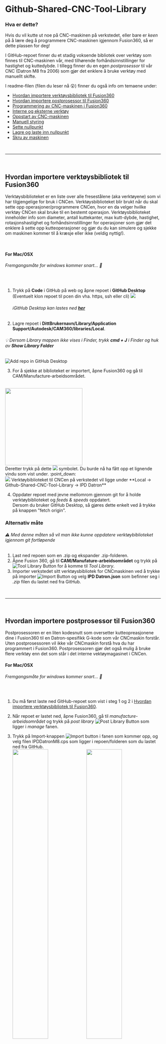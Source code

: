 # Github-Shared-CNC-Tool-Library

### Hva er dette?

Hvis du vil kutte ut noe på CNC-maskinen på verkstedet, eller bare er *keen* på å lære deg å programmere CNC-maskinen igjennom Fusion360, så er dette plassen for deg! 

I GitHub-repoet finner du et stadig voksende bibliotek over verktøy som finnes til CNC-maskinen vår, med tilhørende forhåndsinnstillinger for hastighet og kuttedybde. I tillegg finner du en egen *postprosessor* til vår CNC (Datron M8 fra 2006) som gjør det enklere å bruke verktøy med manuellt skifte.

I readme-filen (filen du leser nå :astonished:) finner du også info om temaene under:

- [Hvordan importere verktøysbibliotek til Fusion360](#Hvordan-importere-verktøysbibliotek-til-fusion360)
- [Hvordan importere postprosessor til Fusion360](#Hvordan-importere-postprosessor-til-Fusion360)
- [Programmering av CNC-maskinen i Fusion360](#Programmering-av-CNC-maskinen-i-Fusion360)
- [Interne og eksterne verktøy](#Eksterne-og-interne-verktøy)
- [Oppstart av CNC-maskinen](#Oppstart-av-CNC-maskinen)
- [Manuell styring](#Manuell-styring)
- [Sette nullpunkt](#Sette-nullpunkt)
- [Lagre og laste inn nullpunkt](#Lagre-og-laste-inn-nullpunkt)
- [Skru av maskinen](#Skru-av-maskinen)


<br>

---

<br>

## Hvordan importere verktøysbibliotek til Fusion360

Verktøysbiblioteket er en liste over alle fresestålene (aka verktøyene) som vi har tilgjengelige for bruk i CNCen. Verktøysbiblioteket blir brukt når du skal sette opp operasjoner/programmere CNCen, hvor en da velger hvilke verktøy CNCen skal bruke til en bestemt operasjon. Verktøysbiblioteket inneholder info som diameter, antall kuttekanter, max kutt-dybde, hastighet, rotasjonshastighet og forhåndsinnstillinger for operasjoner som gjør det enklere å sette opp kutteoperasjoner og gjør du du kan simulere og sjekke om maskinen kommer til å kræsje eller ikke (veldig nyttig!). 

<br>

#### For Mac/OSX
###### Fremgangsmåte for windows kommer snart... :grimacing: 

<br>

1. Trykk på **Code** i GitHub på web og åpne repoet i **GitHub Desktop** (Eventuelt klon repoet til pcen din vha. https, ssh eller cli)
<img src=.Images/GitHubClone.gif><br><h6>:information_source:GitHub Desktop kan lastes ned **[her](https://desktop.github.com/)**</h6>

2. Lagre repoet i **DittBrukernavn/Library/Application Support/Autodesk/CAM360/libraries/Local**.
######          :bulb: Dersom Library mappen ikke vises i Finder, trykk **cmd + J** i Finder og huk av **Show Library Folder**
![Add repo in GitHub Desktop](.Images/GitHubDesktopAddRepo.png)


3. For å sjekke at biblioteket er importert, åpne Fusion360 og gå til CAM/Manufacture-arbeidsområdet.<br><br>
<img src=".Images/ChangeToManufacture.gif" width="250">
 <br>Deretter trykk på dette <img src=".Images/ToolLibrarySymbol.png"> symbolet. Du burde nå ha fått opp et lignende vindu som vist under. :point_down:
 <br><img src=".Images/ToolLibraryInFusion.png">
 Verktøybiblioteket til CNCen på verkstedet vil ligge under **Local -> Github-Shared-CNC-Tool-Library -> IPD Datron**

4. Oppdater repoet med jevne mellomrom gjennom git for å holde verktøybiblioteket og *feeds & speeds* oppdatert. 
    <br>Dersom du bruker GitHub Desktop, så gjøres dette enkelt ved å trykke på knappen "fetch origin".


### Alternativ måte
###### :warning: *Med denne måten så vil man ikke kunne oppdatere verktøybiblioteket igjennom git fortløpende*

1. Last ned repoen som en .zip og ekspander .zip-folderen.
2. Åpne Fusion 360, gå til **CAM/Manufature-arbeidsområdet** og trykk på ![Tool Library Button](.Images/ToolLibrarySymbol.png) for å komme til *Tool Library*. 
3. Importer verkstedet sitt verktøysbibliotek for CNCmaskinen ved å trykke på importer ![Import Button](.Images/ImportLibrarySymbol.png) og velg **IPD Datron.json** som befinner seg i *.zip* filen du lastet ned fra GitHub.

<br>

---

<br>


## Hvordan importere postprosessor til Fusion360

Postprosessoren er en liten kodesnutt som oversetter kutteopreasjonene dine i Fusion360 til en Datron-spesifikk G-kode som vår CNCmaskin forstår. Uten postprosessoren vil ikke vår CNCmaskin forstå hva du har programmert i Fusion360. Postprosessoren gjør det også mulig å bruke flere verktøy enn det som står i det interne vektøymagasinet i CNCen.

#### For Mac/OSX
###### Fremgangsmåte for windows kommer snart... :grimacing: 

<br>

1. Du må først laste ned GitHub-repoet som vist i steg 1 og 2 i [Hvordan importere verktøysbibliotek til Fusion360](#Hvordan-importere-verktøysbibliotek-til-Fusion360).

2. Når repoet er lastet ned, åpne Fusion360, gå til *manufacture-arbeidsområdet* og trykk på *post library* ![Post Library Button](.Images/PostLibraryButton.png) som ligger i *manage* fanen.

3. Trykk på Import-knappen ![Import button](.Images/Import.png) i fanen som kommer opp, og velg filen IPDDatronM8.cps som ligger i repoen/folderen som du lastet ned fra GitHub.
<br><img src=".Images/AddPostProcessor.png" width="49%"> <img src=".Images/AddPostProcessorSelected.png" width="49%">
<br><h6>:information_source: Dersom du har følgt fremgangsmåten som vist [her](#Hvordan-importere-verktøysbibliotek-til-Fusion360), så skal folderen ligge i **DittBrukernavn/Library/Application Support/Autodesk/CAM360/libraries/Local**</h6>

4. Ferdig! Postprosessoren for CNCen skal nå være tilgjengelig både i *Post Library* vinduet :point_down: og som en valgbar postprosessor når du trykker på *Post Process* ![Post Process button](.Images/PostProcess.png) når du skal eksportere et CNCprogram.
<br><img src=".Images/DatronM8Added.png">

<br>

---

<br>

## Programmering av CNC-maskinen i Fusion360

Okay, du har lastet ned og importert verktøysbiblioteket og postprosessoren til Fusion360, men hva nå? Hvordan går man fra en Fusion360fil til en fysisk modell? For å gå fra digital til fysisk modell så må du programmere inn hvordan modellen din ligger, definere et nullpunkt, generere baner som sier hvordan CNCen skal kutte vekk materiale og eksportere oppsettet og banene til noe CNCen forstår (aka G-kode).


#### Lage *setups*

<img src=".Images/MakeSetup.gif">

<br>En *setup* forteller maskinen hvordan modellen din er plassert i CNCmaskinen. Dette innebærer bla. hva som er nullpunktet, hvor stor klump med materiale som du begynner med (aka *stock*) og hva som er X-, Y- og Z-aksen. Du kan lage flere setups for én modell, f.eks to setups med Z-akse vridd 180° for en tosidig maskinering.

Slik går du frem for å lage en *setup*:
1. I *manufacturearbeidsområdet, trykk på setupknappen ![Setup Button](.Images/SetupButton.png) som ligger under setupfanen i menyen. Du burde nå få opp noe som ligner på dette :point_down:
<br><img src=".Images/SetupAdded.png">
<br>Her ser du hva som er *stock* (i gult) og hva som er nullpunkt og X-, Y-, og Z-akse i setupen (Blå, grøn og rød pil).

2. Dersom du har flere modeller i filen, gå på *model* og velg den modellen som du vil at setupen skal bruke som utgangspunkt for når den genererer kutteoperasjoner.

3. Velg hva som skal være nullpunkt og X-, Y-, og Z-akse i setupen. På vår CNC så peker Z-aksen oppover, X-aksen går fra venstre mot høyre og Y-aksen går fra helt fremme i maskinen og innover bak i maskinen. Du må altså velge X-, Y-, og Z-akse på modellen din slik at Z peker opp og X og Y peker til siden og bak.
    - For å overstyre orienteringen på modellen som automatisk blir satt, trykk på *orientation* under *Work Coordinate System (WCS)* og velg *select z axis/plane & x axis*. Velg deretter hva som skal være referansene for Z-aksen og X-aksen. Dersom aksene peker feil vei, huk av *flip axis* på den aksen som det gjelder.
    - For å velge hva som skal være nullpunkt i modellen din, trykk på *origin* og velg hva slags type nullpunkt du vil ha. Her kan du velge mellom *model origin*, *selected point*, *model box point* og *stock box point*. Som oftest så er det enklest og best å bruke *stock box point*. Deretter velger du hvor på *stocken* nullpunktet ditt skal være. Her er det som oftest enklest og best å velge det nederste venstre hjørnet som ligger på toppen av *stocken* din.
    -  Trykk på *stock-fanen*![Stock Tab](.Images/StockTab.png) for å definere hvor stor *stock* du skal ha. Her er det igjen ganske mange forskjellige alternativer, men det funker ofte greit å bare velge *relative size box* og sette på et par millimeter *offset* på toppen og sidene av *stocken*.
4. Trykk på ok.

<br>

#### Legge til operasjoner

<img src=".Images/AddCuttingOperation.gif">

<br>Nå som en setup er laget så kan du begynne å lage og generere kutteoperasjoner! En kutteoperasjon er en generert "sti" som CNCmaskinen følger med en fres for å kutte vekk materiale som ikke er modellen din, slik at du ender opp med at kun modellen din står igjen. Den finnes mange forskjellige strategier for hvordan en kutteoperasjon skal oppføre seg, og det er normalt at man må lage flere kutteoperasjoner med forskjellige fresestørrelser og strategier for å lage et program som funker bra. 

Det å generere kutteoperasjoner er et veldig stort felt innen CNCmaskinering, og det er umilig å samle og forklare alt her. Det beste er å kikke på YouTube og å prøve seg frem for å lære seg og bli bedre på å lage kutteoperasjoner. Med det sagt, her er en generell fremgangsmåte:

1. Velg den *setupen* som skal få en ny kutteoperasjon.

2. Legg til en kurtteoperasjon ved å velge en strategi fra menybaren.
<br><img src=".Images/CuttingStrategies.png" width="300">
<br>Her kan du velge mellom mange forskjellige strategier, men de vanligste er *2D contour*, *Adaptive Clearing*, *Pocket Clearing*, *Horizontal* og *Face*. 
<br><h6>:information_source: Hovre over de forksjellige strategiene i Fusion360 for å få en liten forklaring på hva de gjør.</h6>

3. Når du har valgt en type strategi å bruke så får du opp et vindu med masse variabler :point_down:
<br><br><img src=".Images/ToolpathWindow.png" width="200">
<br><br>Det første du må gjøre i dette vinduet er å velge et verktøy fra verktøysbiblioteket. Dette gjøres ved å trykke på *Select* under *tool* og velge det verktøyet du vil bruke i verktøysbibliotekvinduet som popper opp. Deretter kan du velge en *preset* under *feed & speed* eller skrive inn egne variabler. Det beste er å ta utgangspunkt i en *preset*, for så å forandre på de variablene som det trengs å forandre på. Her må du bare prøve deg frem!

4. Gå igjennom de forksjellige fanene og se og prøv deg frem med alle variablene som finnes der. To variabler å legge seg merke til er *stepdown* og *stepover*. *Stepdown* er hvor mye fresen skal dykke ned i materialet når den kutter, mens *stepover* er hvor mye fresen skal kutte på siden for hver gang den går over et område.  

5. Trykk på OK og vent til kutteoperasjoonen er generert ferdig. Dette kan ta litt tid hvis det er en stor eller avansert operasjon.

###### :information_source: For å generere en kutteoperasjon på  nytt, trykk på **cmd** + **G**.


<br>

#### Simulere kutting

<br>

#### Eksportere til G-kode

<br>

---

<br>

## Oppstart av CNC-maskinen

Her kommer det info snart. Jeg lover!

<br>

---

<br>

## Manuell styring

Her kommer det info snart. Jeg lover!

<br>

---

<br>

## Sette nullpunkt

Her kommer det info snart. Jeg lover!

<br>

---

<br>

## Lagre og laste inn nullpunkt

Her kommer det info snart. Jeg lover!

<br>

---

<br>

## Skru av maskinen